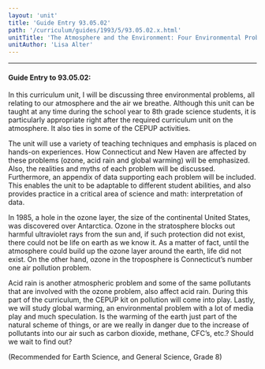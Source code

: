 ```yaml
---
layout: 'unit'
title: 'Guide Entry 93.05.02'
path: '/curriculum/guides/1993/5/93.05.02.x.html'
unitTitle: 'The Atmosphere and the Environment: Four Environmental Problems'
unitAuthor: 'Lisa Alter'
---
```


<body>
<hr/>
 <h4>
  Guide Entry to 93.05.02:
 </h4>
 In this curriculum unit, I will be discussing three environmental problems, all relating to our atmosphere and the air we breathe. Although this unit can be taught at any time during the school year to 8th grade science students, it is particularly appropriate right after the required curriculum unit on the atmosphere. It also ties in some of the CEPUP activities.
 <p>
  The unit will use a variety of teaching techniques and emphasis is placed on hands-on experiences. How Connecticut and New Haven are affected by these problems (ozone, acid rain and global warming) will be emphasized. Also, the realities and myths of each problem will be discussed. Furthermore, an appendix of data supporting each problem will be included. This enables the unit to be adaptable to different student abilities, and also provides practice in a critical area of science and math: interpretation of data.
 </p>
 <p>
  In 1985, a hole in the ozone layer, the size of the continental United States, was discovered over Antarctica. Ozone in the stratosphere blocks out harmful ultraviolet rays from the sun and, if such protection did not exist, there could not be life on earth as we know it. As a matter of fact, until the atmosphere could build up the ozone layer around the earth, life did not exist. On the other hand, ozone in the troposphere is Connecticut’s number one air pollution problem.
 </p>
 <p>
  Acid rain is another atmospheric problem and some of the same pollutants that are involved with the ozone problem, also affect acid rain. During this part of the curriculum, the CEPUP kit on pollution will come into play. Lastly, we will study global warming, an environmental problem with a lot of media play and much speculation. Is the warming of the earth just part of the natural scheme of things, or are we really in danger due to the increase of pollutants into our air such as carbon dioxide, methane, CFC’s, etc.? Should we wait to find out?
 </p>
 <p>
  (Recommended for Earth Science, and General Science, Grade 8)
 </p>

</body>
